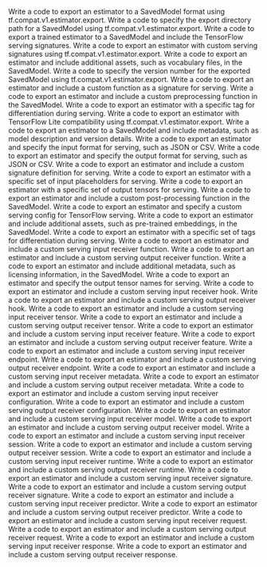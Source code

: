 Write a code to export an estimator to a SavedModel format using tf.compat.v1.estimator.export.
Write a code to specify the export directory path for a SavedModel using tf.compat.v1.estimator.export.
Write a code to export a trained estimator to a SavedModel and include the TensorFlow serving signatures.
Write a code to export an estimator with custom serving signatures using tf.compat.v1.estimator.export.
Write a code to export an estimator and include additional assets, such as vocabulary files, in the SavedModel.
Write a code to specify the version number for the exported SavedModel using tf.compat.v1.estimator.export.
Write a code to export an estimator and include a custom function as a signature for serving.
Write a code to export an estimator and include a custom preprocessing function in the SavedModel.
Write a code to export an estimator with a specific tag for differentiation during serving.
Write a code to export an estimator with TensorFlow Lite compatibility using tf.compat.v1.estimator.export.
Write a code to export an estimator to a SavedModel and include metadata, such as model description and version details.
Write a code to export an estimator and specify the input format for serving, such as JSON or CSV.
Write a code to export an estimator and specify the output format for serving, such as JSON or CSV.
Write a code to export an estimator and include a custom signature definition for serving.
Write a code to export an estimator with a specific set of input placeholders for serving.
Write a code to export an estimator with a specific set of output tensors for serving.
Write a code to export an estimator and include a custom post-processing function in the SavedModel.
Write a code to export an estimator and specify a custom serving config for TensorFlow serving.
Write a code to export an estimator and include additional assets, such as pre-trained embeddings, in the SavedModel.
Write a code to export an estimator with a specific set of tags for differentiation during serving.
Write a code to export an estimator and include a custom serving input receiver function.
Write a code to export an estimator and include a custom serving output receiver function.
Write a code to export an estimator and include additional metadata, such as licensing information, in the SavedModel.
Write a code to export an estimator and specify the output tensor names for serving.
Write a code to export an estimator and include a custom serving input receiver hook.
Write a code to export an estimator and include a custom serving output receiver hook.
Write a code to export an estimator and include a custom serving input receiver tensor.
Write a code to export an estimator and include a custom serving output receiver tensor.
Write a code to export an estimator and include a custom serving input receiver feature.
Write a code to export an estimator and include a custom serving output receiver feature.
Write a code to export an estimator and include a custom serving input receiver endpoint.
Write a code to export an estimator and include a custom serving output receiver endpoint.
Write a code to export an estimator and include a custom serving input receiver metadata.
Write a code to export an estimator and include a custom serving output receiver metadata.
Write a code to export an estimator and include a custom serving input receiver configuration.
Write a code to export an estimator and include a custom serving output receiver configuration.
Write a code to export an estimator and include a custom serving input receiver model.
Write a code to export an estimator and include a custom serving output receiver model.
Write a code to export an estimator and include a custom serving input receiver session.
Write a code to export an estimator and include a custom serving output receiver session.
Write a code to export an estimator and include a custom serving input receiver runtime.
Write a code to export an estimator and include a custom serving output receiver runtime.
Write a code to export an estimator and include a custom serving input receiver signature.
Write a code to export an estimator and include a custom serving output receiver signature.
Write a code to export an estimator and include a custom serving input receiver predictor.
Write a code to export an estimator and include a custom serving output receiver predictor.
Write a code to export an estimator and include a custom serving input receiver request.
Write a code to export an estimator and include a custom serving output receiver request.
Write a code to export an estimator and include a custom serving input receiver response.
Write a code to export an estimator and include a custom serving output receiver response.